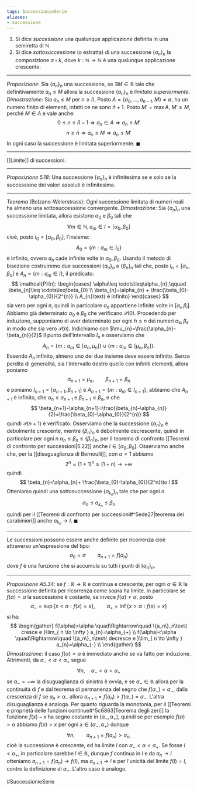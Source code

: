 ```yaml
---
tags: SuccessionieSerie
aliases:
- successione
---
```



1. Si dice *successione* una qualunque applicazione definita in una semiretta di $\mathbb{N}$
2. Si dice *sottosuccessione* (o estratta) di una successione $\{a_n\}_n$ la composizione $a\,\circ\,k$, dove $k:\mathbb{N}\to\mathbb{N}$ è una qualunque applicazione crescente.

---
*Proposizione*:
Sia $\{a_n\}_n$ una successione, se $\exists M\in\mathbb{R}$ tale che definitivamente $a_n\leq M$ allora la successione $\{a_n\}_n$ è *limitata superiormente*.
*Dimostrazione*:
Sia $a_n\leq M$ per $n\geq \bar{n}$, Posto $A=\{a_0,\dots, a_{n-1},M\}\neq\emptyset$, ha un numero finito di elementi, infatti ce ne sono $\bar{n}+1$. Posto $M'=\max A$, $M'\geq M$, perché $M\in A$ e vale anche:
$$0\leq n \leq \bar{n}-1 \Rightarrow a_n\in A \Rightarrow a_n\leq M'$$
$$n\geq\bar{n}\Rightarrow a_n\leq M\Rightarrow a_n\leq M'$$
In ogni caso la successione è limitata superiormente. $\blacksquare$

---

[[Limite]] di successioni.

---
*Proposizione 5.18*:
Una successione $\{a_n\}_n$ è infinitesima se e solo se la successione dei valori assoluti è infinitesima.

---
*Teorema* (Bolzano-Weierstrass):
Ogni successione limitata di numeri reali ha almeno una sottosuccessione convergente.
*Dimostrazione*:
Sia $\{a_n\}_n$ una successione limitata, allora esistono $\alpha_{0}$ e $\beta_{0}$ tali che $$
\forall m\in \mathbb{N},\,a_{m} \in I=[\alpha_{0},\beta_{0}]
$$
cioè, posto $I_{0}=[\alpha_{0},\beta_{0}]$, l'insieme:
$$
A_{0}=\left\{ m:a_{m}\in I_{0} \right\} 
$$
è infinito, ovvero $a_n$ cade infinite volte in $\alpha_{0},\beta_{0}$. Usando il metodo di bisezione costruiremo due successioni $\{a_n\}_n$ e $\{\beta_n\}_n$ tali che, posto $I_{n}=[\alpha_{n},\beta_{n}]$ e $A_{n}=\left\{ m: a_{m} \in I \right\}$, il predicato:
$$
\mathcal{P}(n):
\begin{cases}
\alpha\leq \cdots\leq\alpha_{n},\qquad \beta_{n}\leq \cdots\leq\beta_{0} \\
\beta_{n}=\alpha_{n} + \frac{\beta_{0}-\alpha_{0}}{2^{n}} \\
A_{n}\text{ è infinito}   
\end{cases}
$$
sia vero per ogni $n$, quindi in particolare $a_{n}$ appartiene infinite volte in $[\alpha_{i},\beta_{i}]$. Abbiamo già determinato $\alpha_{0}$ e $\beta_{0}$ che verificano $\mathcal{P(0)}$. Procedendo per induzione, supponiamo di aver determinato per ogni $h\leq n$ dei numeri $\alpha_{k},\beta_{k}$ in modo che sia vero $\mathcal{P}(n)$. Indichiamo con $\mu_{n}=\frac{\alpha_{n}-\beta_{n}}{2}$ il punto dell'intervallo $I_{n}$ e osserviamo che 
$$
A_{n}=\left\{ m:a_{m}\in[\alpha_{n},\mu_{n}] \right\}\cup \left\{ m:a_{m}\in[\mu_{n},\beta_{n}] \right\}.
$$
Essendo $A_{n}$ infinito, almeno uno dei due insieme deve essere infinito. Senza perdita di generalità, sia l'intervallo destro quello con infiniti elementi, allora poniamo
$$
\alpha_{n+1}=\mu_{n},\qquad \beta_{n+1}=\beta_{n}
$$
e poniamo $I_{n+1}=[\alpha_{n+1},\beta_{n+1}]$ e $A_{n+1}=\left\{ m:a_{m} \in I_{n+1} \right\}$, abbiamo che $A_{n+1}$ è infinito, che $\alpha_{n} \leq a_{n+1}$ e $\beta_{n+1}\leq\beta_{n}$, e che
$$
\beta_{n+1}-\alpha_{n+1}=\frac{\beta_{n}-\alpha_{n}}{2}=\frac{\beta_{0}-\alpha_{0}}{2^{n}}
$$
quindi $\mathcal{P}(n+1)$ è verificato.
Osserviamo che la successione $\{\alpha_n\}_n$ è debolmente crescente, mentre $\{\beta_n\}_n$ è debolmente decrescente, quindi in particolare per ogni $n$ $\alpha_{n}\leq\beta_{n}\leq \{\beta_n\}_n$, per il teorema di confronto [[Teoremi di confronto per successioni|5.22]] anche $l\in[\alpha_{0},\beta_{0}]$. Osserviamo anche che, per la [[disuguaglianza di Bernoulli]], con $a=1$ abbiamo
$$
2^{n}=(1+1)^{n}\geq (1+n)\to +\infty
$$
quindi
$$
\beta_{n}=\alpha_{n}+ \frac{\beta_{0}-\alpha_{0}}{2^n}\to l
$$
Otteniamo quindi una sottosuccessione $\{a_{k_{n}}\}_n$ tale che per ogni $n$ $$
\alpha_{n}\leq a_{k_{n}}\leq\beta_{n}
$$
quindi per il [[Teoremi di confronto per successioni#^5ede27|teorema dei carabinieri]] anche $a_{k_{n}}\to l$. $\blacksquare$

---
Le successioni possono essere anche definite per ricorrenza cioè attraverso un'espressione del tipo:
$$
a_{0}=\alpha\qquad a_{n+1}=f(a_{n})
$$
dove $f$ è una funzione che si accumula su tutti i punti di $\{a_n\}_n$.

---
*Proposizione A5.34*:
se $f:\mathbb{R}\to \mathbb{R}$ è continua e crescente, per ogni $\alpha \in \mathbb{R}$ la successione definita per ricorrenza come sopra ha limite. in particolare se $f(\alpha)=\alpha$ la successione è costante, se invece $f(\alpha)\neq \alpha$, posto
$$
\alpha_{-}=\sup\left\{ x<\alpha:f(x)=x \right\},\qquad\alpha_{+}=\inf\left\{ x>\alpha:f(x)=x \right\}
$$
si ha:
$$
\begin{gather}
f(\alpha)>\alpha \quad\Rightarrow\quad \{a_n\}_n\text{ cresce e }\lim_{ n \to \infty } a_{n}=\alpha_{+} \\
f(\alpha)<\alpha \quad\Rightarrow\quad \{a_n\}_n\text{ decresce e }\lim_{ n \to \infty } a_{n}=\alpha_{-} \\
\end{gather}
$$
*Dimostrazione*:
il caso $f(\alpha)=\alpha$ è immediato anche se va fatto per induzione. Altrimenti, da $\alpha_{-}<\alpha<\alpha_{+}$ segue
$$
\forall n,\quad \alpha_{-}<\alpha<\alpha_{+}
$$
se $\alpha_{-}=-\infty$ la disuguaglianza di sinistra è ovvia, e se $\alpha_{-}\in \mathbb{R}$ allora per la continuità di $f$ e dal teorema di permanenza del segno che $f(\alpha_{-})=\alpha_{-}$, dalla crescenza di $f$ se $a_{n}>\alpha_{-}$ allora $a_{n+1}=f(a_{n})>f(\alpha_{-})=\alpha_{-}$. L'altra disuguaglianza è analoga. Per quanto riguarda la monotonia, per il [[Teoremi e proprietà delle funzioni continue#^5c6863|Teorema degli zeri]] la funzione $f(x)-x$ ha segno costante in $(\alpha_{-},\alpha_{+})$, quindi se per esempio $f(\alpha)>\alpha$ abbiamo $f(x)>x$ per ogni $x \in (\alpha_{-},\alpha_{+})$ dunque $$
\forall n,\qquad a_{n+1}=f(a_{n})>a_{n},
$$
cioè la successione è crescente, ed ha limite $l$ con $\alpha_{-}<\alpha<\alpha_{+}$. Se fosse $l<\alpha_{+}$, in particolare sarebbe $l\in \mathbb{R}$, dunque $f$ continua in $l$ e da $a_{n}\to l$ otteniamo $a_{n+1}=f(a_{n})\to f(l)$, ma $a_{n+1}\to l$ e per l'unicità del limite $f(l)=l$, contro la definizione di $\alpha_{+}$. L'altro caso è analogo.


#SuccessionieSerie 